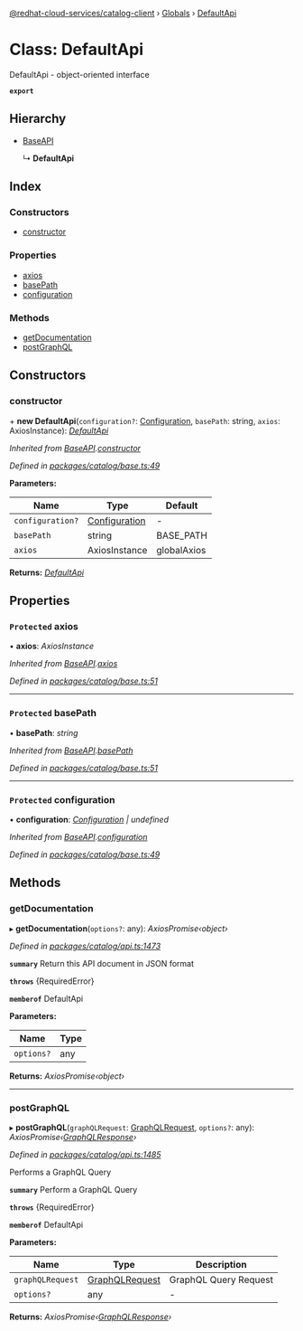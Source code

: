 [@redhat-cloud-services/catalog-client](../README.md) › [Globals](../globals.md) › [DefaultApi](defaultapi.md)

# Class: DefaultApi

DefaultApi - object-oriented interface

**`export`** 

## Hierarchy

* [BaseAPI](baseapi.md)

  ↳ **DefaultApi**

## Index

### Constructors

* [constructor](defaultapi.md#constructor)

### Properties

* [axios](defaultapi.md#protected-axios)
* [basePath](defaultapi.md#protected-basepath)
* [configuration](defaultapi.md#protected-configuration)

### Methods

* [getDocumentation](defaultapi.md#getdocumentation)
* [postGraphQL](defaultapi.md#postgraphql)

## Constructors

###  constructor

\+ **new DefaultApi**(`configuration?`: [Configuration](configuration.md), `basePath`: string, `axios`: AxiosInstance): *[DefaultApi](defaultapi.md)*

*Inherited from [BaseAPI](baseapi.md).[constructor](baseapi.md#constructor)*

*Defined in [packages/catalog/base.ts:49](https://github.com/RedHatInsights/javascript-clients/blob/master/packages/catalog/base.ts#L49)*

**Parameters:**

Name | Type | Default |
------ | ------ | ------ |
`configuration?` | [Configuration](configuration.md) | - |
`basePath` | string | BASE_PATH |
`axios` | AxiosInstance | globalAxios |

**Returns:** *[DefaultApi](defaultapi.md)*

## Properties

### `Protected` axios

• **axios**: *AxiosInstance*

*Inherited from [BaseAPI](baseapi.md).[axios](baseapi.md#protected-axios)*

*Defined in [packages/catalog/base.ts:51](https://github.com/RedHatInsights/javascript-clients/blob/master/packages/catalog/base.ts#L51)*

___

### `Protected` basePath

• **basePath**: *string*

*Inherited from [BaseAPI](baseapi.md).[basePath](baseapi.md#protected-basepath)*

*Defined in [packages/catalog/base.ts:51](https://github.com/RedHatInsights/javascript-clients/blob/master/packages/catalog/base.ts#L51)*

___

### `Protected` configuration

• **configuration**: *[Configuration](configuration.md) | undefined*

*Inherited from [BaseAPI](baseapi.md).[configuration](baseapi.md#protected-configuration)*

*Defined in [packages/catalog/base.ts:49](https://github.com/RedHatInsights/javascript-clients/blob/master/packages/catalog/base.ts#L49)*

## Methods

###  getDocumentation

▸ **getDocumentation**(`options?`: any): *AxiosPromise‹object›*

*Defined in [packages/catalog/api.ts:1473](https://github.com/RedHatInsights/javascript-clients/blob/master/packages/catalog/api.ts#L1473)*

**`summary`** Return this API document in JSON format

**`throws`** {RequiredError}

**`memberof`** DefaultApi

**Parameters:**

Name | Type |
------ | ------ |
`options?` | any |

**Returns:** *AxiosPromise‹object›*

___

###  postGraphQL

▸ **postGraphQL**(`graphQLRequest`: [GraphQLRequest](../interfaces/graphqlrequest.md), `options?`: any): *AxiosPromise‹[GraphQLResponse](../interfaces/graphqlresponse.md)›*

*Defined in [packages/catalog/api.ts:1485](https://github.com/RedHatInsights/javascript-clients/blob/master/packages/catalog/api.ts#L1485)*

Performs a GraphQL Query

**`summary`** Perform a GraphQL Query

**`throws`** {RequiredError}

**`memberof`** DefaultApi

**Parameters:**

Name | Type | Description |
------ | ------ | ------ |
`graphQLRequest` | [GraphQLRequest](../interfaces/graphqlrequest.md) | GraphQL Query Request |
`options?` | any | - |

**Returns:** *AxiosPromise‹[GraphQLResponse](../interfaces/graphqlresponse.md)›*
